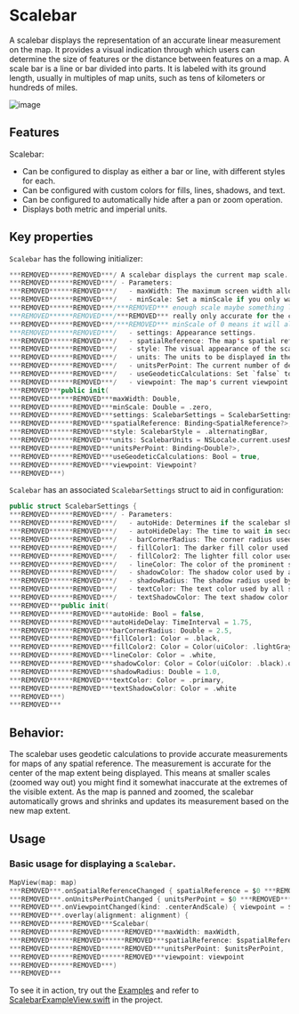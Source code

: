 # Scalebar

A scalebar displays the representation of an accurate linear measurement on the map. It provides a visual indication through which users can determine the size of features or the distance between features on a map. A scale bar is a line or bar divided into parts. It is labeled with its ground length, usually in multiples of map units, such as tens of kilometers or hundreds of miles. 

![image](https:***REMOVED***user-images.githubusercontent.com/3998072/203605457-df6f845c-9245-4608-a61e-6d1e2e63a81b.png)

## Features

Scalebar:

- Can be configured to display as either a bar or line, with different styles for each.
- Can be configured with custom colors for fills, lines, shadows, and text.
- Can be configured to automatically hide after a pan or zoom operation.
- Displays both metric and imperial units.

## Key properties

`Scalebar` has the following initializer:

```swift
***REMOVED******REMOVED***/ A scalebar displays the current map scale.
***REMOVED******REMOVED***/ - Parameters:
***REMOVED******REMOVED***/   - maxWidth: The maximum screen width allotted to the scalebar.
***REMOVED******REMOVED***/   - minScale: Set a minScale if you only want the scalebar to appear when you reach a large
***REMOVED******REMOVED***/***REMOVED*** enough scale maybe something like 10_000_000. This could be useful because the scalebar is
***REMOVED******REMOVED***/***REMOVED*** really only accurate for the center of the map on smaller scales (when zoomed way out). A
***REMOVED******REMOVED***/***REMOVED*** minScale of 0 means it will always be visible.
***REMOVED******REMOVED***/   - settings: Appearance settings.
***REMOVED******REMOVED***/   - spatialReference: The map's spatial reference.
***REMOVED******REMOVED***/   - style: The visual appearance of the scalebar.
***REMOVED******REMOVED***/   - units: The units to be displayed in the scalebar.
***REMOVED******REMOVED***/   - unitsPerPoint: The current number of device independent pixels to map display units.
***REMOVED******REMOVED***/   - useGeodeticCalculations: Set `false` to compute scale without a geodesic curve.
***REMOVED******REMOVED***/   - viewpoint: The map's current viewpoint.
***REMOVED***public init(
***REMOVED******REMOVED***maxWidth: Double,
***REMOVED******REMOVED***minScale: Double = .zero,
***REMOVED******REMOVED***settings: ScalebarSettings = ScalebarSettings(),
***REMOVED******REMOVED***spatialReference: Binding<SpatialReference?>,
***REMOVED******REMOVED***style: ScalebarStyle = .alternatingBar,
***REMOVED******REMOVED***units: ScalebarUnits = NSLocale.current.usesMetricSystem ? .metric : .imperial,
***REMOVED******REMOVED***unitsPerPoint: Binding<Double?>,
***REMOVED******REMOVED***useGeodeticCalculations: Bool = true,
***REMOVED******REMOVED***viewpoint: Viewpoint?
***REMOVED***)
```

`Scalebar` has an associated `ScalebarSettings` struct to aid in configuration:

```swift
public struct ScalebarSettings {
***REMOVED******REMOVED***/ - Parameters:
***REMOVED******REMOVED***/   - autoHide: Determines if the scalebar should automatically hide/show itself.
***REMOVED******REMOVED***/   - autoHideDelay: The time to wait in seconds before the scalebar hides itself.
***REMOVED******REMOVED***/   - barCornerRadius: The corner radius used by bar style scalebar renders.
***REMOVED******REMOVED***/   - fillColor1: The darker fill color used by the alternating bar style render.
***REMOVED******REMOVED***/   - fillColor2: The lighter fill color used by the bar style renders.
***REMOVED******REMOVED***/   - lineColor: The color of the prominent scalebar line.
***REMOVED******REMOVED***/   - shadowColor: The shadow color used by all scalebar style renders.
***REMOVED******REMOVED***/   - shadowRadius: The shadow radius used by all scalebar style renders.
***REMOVED******REMOVED***/   - textColor: The text color used by all scalebar style renders.
***REMOVED******REMOVED***/   - textShadowColor: The text shadow color used by all scalebar style renders.
***REMOVED***public init(
***REMOVED******REMOVED***autoHide: Bool = false,
***REMOVED******REMOVED***autoHideDelay: TimeInterval = 1.75,
***REMOVED******REMOVED***barCornerRadius: Double = 2.5,
***REMOVED******REMOVED***fillColor1: Color = .black,
***REMOVED******REMOVED***fillColor2: Color = Color(uiColor: .lightGray).opacity(0.5),
***REMOVED******REMOVED***lineColor: Color = .white,
***REMOVED******REMOVED***shadowColor: Color = Color(uiColor: .black).opacity(0.65),
***REMOVED******REMOVED***shadowRadius: Double = 1.0,
***REMOVED******REMOVED***textColor: Color = .primary,
***REMOVED******REMOVED***textShadowColor: Color = .white
***REMOVED***)
***REMOVED***
```

## Behavior:

The scalebar uses geodetic calculations to provide accurate measurements for maps of any spatial reference. The measurement is accurate for the center of the map extent being displayed. This means at smaller scales (zoomed way out) you might find it somewhat inaccurate at the extremes of the visible extent. As the map is panned and zoomed, the scalebar automatically grows and shrinks and updates its measurement based on the new map extent.

## Usage

### Basic usage for displaying a `Scalebar`.

```swift
MapView(map: map)
***REMOVED***.onSpatialReferenceChanged { spatialReference = $0 ***REMOVED***
***REMOVED***.onUnitsPerPointChanged { unitsPerPoint = $0 ***REMOVED***
***REMOVED***.onViewpointChanged(kind: .centerAndScale) { viewpoint = $0 ***REMOVED***
***REMOVED***.overlay(alignment: alignment) {
***REMOVED******REMOVED***Scalebar(
***REMOVED******REMOVED******REMOVED***maxWidth: maxWidth,
***REMOVED******REMOVED******REMOVED***spatialReference: $spatialReference,
***REMOVED******REMOVED******REMOVED***unitsPerPoint: $unitsPerPoint,
***REMOVED******REMOVED******REMOVED***viewpoint: viewpoint
***REMOVED******REMOVED***)
***REMOVED***
```

To see it in action, try out the [Examples](../../Examples) and refer to [ScalebarExampleView.swift](../../Examples/Examples/ScalebarExampleView.swift) in the project.
